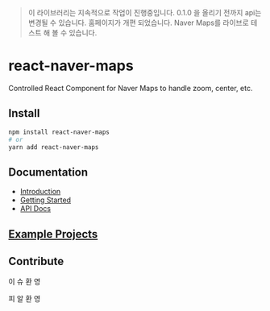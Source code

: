 > 이 라이브러리는 지속적으로 작업이 진행중입니다. 0.1.0 을 올리기 전까지 api는 변경될 수 있습니다. 
> 홈페이지가 개편 되었습니다. Naver Maps를 라이브로 테스트 해 볼 수 있습니다.


# react-naver-maps
Controlled React Component for Naver Maps to handle zoom, center, etc.

## Install

``` bash
npm install react-naver-maps
# or
yarn add react-naver-maps
```

## Documentation

- [Introduction](https://zeakd.github.io/react-naver-maps/#/React%20Naver%20Maps?id=introduction)
- [Getting Started](https://zeakd.github.io/react-naver-maps/#/React%20Naver%20Maps?id=getting-started)
- [API Docs](https://zeakd.github.io/react-naver-maps)

## [Example Projects](./examples)
 
## Contribute

이 슈 환 영

피 알 환 영

  
  
